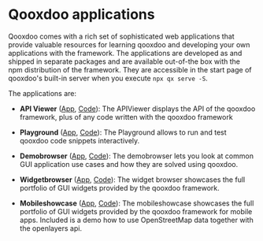 # Qooxdoo applications

Qooxdoo comes with a rich set of sophisticated web applications that provide
valuable resources for learning qooxdoo and developing your own applications
with the framework. The applications are developed as and shipped in separate
packages and are available out-of-the box with the npm distribution of the 
framework. They are accessible in the start page of qooxdoo's built-in server
when you execute `npx qx serve -S`.

The applications are:

- **API Viewer** 
([App](apps://apiviewer), [Code](https://github.com/qooxdoo/qxl.apiviewer)): 
The APIViewer displays the API of the qooxdoo framework, plus of any code written
with the qooxdoo framework

- **Playground** 
([App](apps://playground), [Code](https://github.com/qooxdoo/qxl.playground)): 
The Playground allows to run and test qooxdoo code snippets interactively.

- **Demobrowser** 
([App](apps://demobrowser), [Code](https://github.com/qooxdoo/qxl.demobrowser)): 
The demobrowser lets you look at common GUI application use cases and how they 
are solved using qooxdoo.

- **Widgetbrowser** 
([App](apps://widgetbrowser), [Code](https://github.com/qooxdoo/qxl.widgetbrowser)):
The widget browser showcases the full portfolio of GUI widgets provided by the
qooxdoo framework.

- **Mobileshowcase** 
([App](apps://mobileshowcase), [Code](https://github.com/qooxdoo/qxl.mobileshowcase)):
The mobileshowcase showcases the full portfolio of GUI widgets provided by the
qooxdoo framework for mobile apps.
Included is a demo how to use OpenStreetMap data together with the openlayers api.
